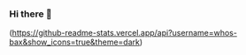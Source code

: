 ### Hi there 👋
(https://github-readme-stats.vercel.app/api?username=whos-bax&show_icons=true&theme=dark)
